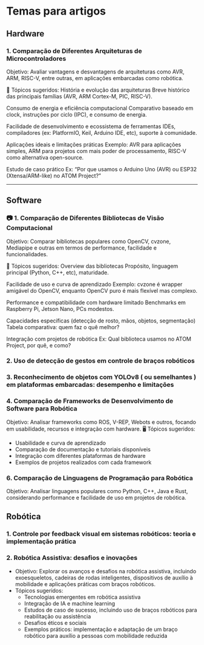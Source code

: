 # Temas para artigos

## Hardware

### 1. Comparação de Diferentes Arquiteturas de Microcontroladores
Objetivo: Avaliar vantagens e desvantagens de arquiteturas como AVR, ARM, RISC-V, entre outras, em aplicações embarcadas como robótica.

🧩 Tópicos sugeridos:
História e evolução das arquiteturas
Breve histórico das principais famílias (AVR, ARM Cortex-M, PIC, RISC-V).

Consumo de energia e eficiência computacional
Comparativo baseado em clock, instruções por ciclo (IPC), e consumo de energia.

Facilidade de desenvolvimento e ecossistema de ferramentas
IDEs, compiladores (ex: PlatformIO, Keil, Arduino IDE, etc), suporte à comunidade.

Aplicações ideais e limitações práticas
Exemplo: AVR para aplicações simples, ARM para projetos com mais poder de processamento, RISC-V como alternativa open-source.

Estudo de caso prático
Ex: “Por que usamos o Arduino Uno (AVR) ou ESP32 (Xtensa/ARM-like) no ATOM Project?”


___

## Software

### 📷 1. Comparação de Diferentes Bibliotecas de Visão Computacional
Objetivo: Comparar bibliotecas populares como OpenCV, cvzone, Mediapipe e outras em termos de performance, facilidade e funcionalidades.

📌 Tópicos sugeridos:
Overview das bibliotecas
Propósito, linguagem principal (Python, C++, etc), maturidade.

Facilidade de uso e curva de aprendizado
Exemplo: cvzone é wrapper amigável do OpenCV, enquanto OpenCV puro é mais flexível mas complexo.

Performance e compatibilidade com hardware limitado
Benchmarks em Raspberry Pi, Jetson Nano, PCs modestos.

Capacidades específicas (detecção de rosto, mãos, objetos, segmentação)
Tabela comparativa: quem faz o quê melhor?

Integração com projetos de robótica
Ex: Qual biblioteca usamos no ATOM Project, por quê, e como?


### 2. Uso de detecção de gestos em controle de braços robóticos

### 3. Reconhecimento de objetos com YOLOv8 ( ou semelhantes ) em plataformas embarcadas: desempenho e limitações

### 4. Comparação de Frameworks de Desenvolvimento de Software para Robótica
Objetivo: Analisar frameworks como ROS, V-REP, Webots e outros, focando em usabilidade, recursos e integração com hardware.
🖥️ Tópicos sugeridos:
- Usabilidade e curva de aprendizado
- Comparação de documentação e tutoriais disponíveis
- Integração com diferentes plataformas de hardware
- Exemplos de projetos realizados com cada framework

### 6. Comparação de Linguagens de Programação para Robótica
Objetivo: Analisar linguagens populares como Python, C++, Java e Rust, considerando performance
e facilidade de uso em projetos de robótica.

## Robótica
### 1. Controle por feedback visual em sistemas robóticos: teoria e implementação prática

### 2. Robótica Assistiva: desafios e inovações
- Objetivo: Explorar os avanços e desafios na robótica assistiva, incluindo exoesqueletos, cadeiras de rodas inteligentes, dispositivos de auxílio à mobilidade e aplicações práticas com braços robóticos.
- Tópicos sugeridos:
    - Tecnologias emergentes em robótica assistiva
    - Integração de IA e machine learning
    - Estudos de caso de sucesso, incluindo uso de braços robóticos para reabilitação ou assistência
    - Desafios éticos e sociais
    - Exemplos práticos: implementação e adaptação de um braço robótico para auxílio a pessoas com mobilidade reduzida
